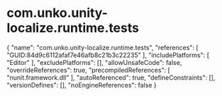 # com.unko.unity-localize.runtime.tests

{ "name": "com.unko.unity-localize.runtime.tests", "references": \[ "GUID:84d9c6112afaf7e46afb8c21b3c22235" \], "includePlatforms": \[ "Editor" \], "excludePlatforms": \[\], "allowUnsafeCode": false, "overrideReferences": true, "precompiledReferences": \[ "nunit.framework.dll" \], "autoReferenced": true, "defineConstraints": \[\], "versionDefines": \[\], "noEngineReferences": false }

